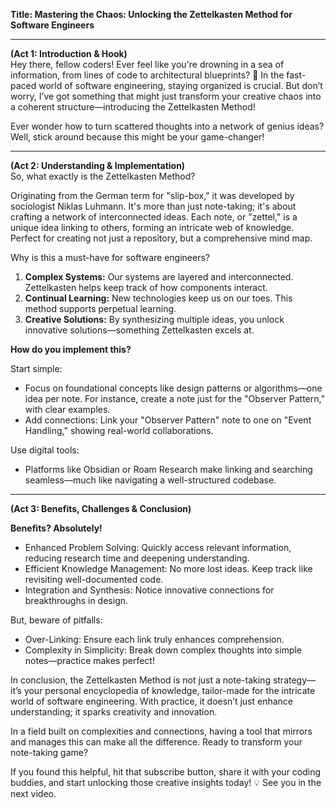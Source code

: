 **Title: Mastering the Chaos: Unlocking the Zettelkasten Method for Software Engineers**

---

**(Act 1: Introduction & Hook)**  
Hey there, fellow coders! Ever feel like you're drowning in a sea of information, from lines of code to architectural blueprints? 🤯 In the fast-paced world of software engineering, staying organized is crucial. But don’t worry, I’ve got something that might just transform your creative chaos into a coherent structure—introducing the Zettelkasten Method! 

Ever wonder how to turn scattered thoughts into a network of genius ideas? Well, stick around because this might be your game-changer!

---

**(Act 2: Understanding & Implementation)**  
So, what exactly is the Zettelkasten Method? 

Originating from the German term for "slip-box," it was developed by sociologist Niklas Luhmann. It's more than just note-taking; it's about crafting a network of interconnected ideas. Each note, or "zettel," is a unique idea linking to others, forming an intricate web of knowledge. Perfect for creating not just a repository, but a comprehensive mind map.

Why is this a must-have for software engineers?

1. **Complex Systems:** Our systems are layered and interconnected. Zettelkasten helps keep track of how components interact.
2. **Continual Learning:** New technologies keep us on our toes. This method supports perpetual learning.
3. **Creative Solutions:** By synthesizing multiple ideas, you unlock innovative solutions—something Zettelkasten excels at.

**How do you implement this?**  

Start simple:
- Focus on foundational concepts like design patterns or algorithms—one idea per note. For instance, create a note just for the "Observer Pattern," with clear examples.
- Add connections: Link your "Observer Pattern" note to one on "Event Handling," showing real-world collaborations.

Use digital tools:
- Platforms like Obsidian or Roam Research make linking and searching seamless—much like navigating a well-structured codebase.

---

**(Act 3: Benefits, Challenges & Conclusion)**  

**Benefits? Absolutely!**  

- Enhanced Problem Solving: Quickly access relevant information, reducing research time and deepening understanding.
- Efficient Knowledge Management: No more lost ideas. Keep track like revisiting well-documented code.
- Integration and Synthesis: Notice innovative connections for breakthroughs in design.

But, beware of pitfalls:
- Over-Linking: Ensure each link truly enhances comprehension.
- Complexity in Simplicity: Break down complex thoughts into simple notes—practice makes perfect!

In conclusion, the Zettelkasten Method is not just a note-taking strategy—it’s your personal encyclopedia of knowledge, tailor-made for the intricate world of software engineering. With practice, it doesn’t just enhance understanding; it sparks creativity and innovation.

In a field built on complexities and connections, having a tool that mirrors and manages this can make all the difference. Ready to transform your note-taking game?

If you found this helpful, hit that subscribe button, share it with your coding buddies, and start unlocking those creative insights today! 💡 See you in the next video.